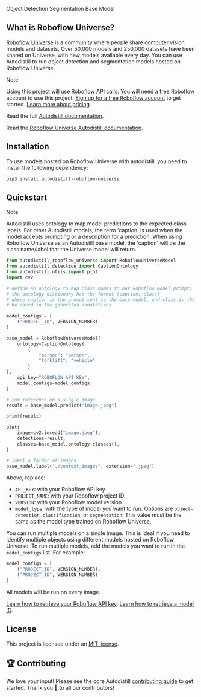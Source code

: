 <span class="od-button">Object Detection</span>
<span class="sm-button">Segmentation</span>
<span class="bm-button">Base Model</span>

## What is Roboflow Universe?

[Roboflow Universe](https://universe.roboflow.com) is a community where people share computer vision models and datasets. Over 50,000 models and 250,000 datasets have been shared on Universe, with new models available every day. You can use Autodistill to run object detection and segmentation models hosted on Roboflow Universe.

> [!NOTE]
> Using this project will use Roboflow API calls. You will need a free Roboflow account to use this project. [Sign up for a free Roboflow account](https://app.roboflow.com) to get started. [Learn more about pricing](https://roboflow.com/pricing).

Read the full [Autodistill documentation](https://autodistill.github.io/autodistill/).

Read the [Roboflow Universe Autodistill documentation](https://autodistill.github.io/autodistill/base_models/roboflow_universe/).

## Installation

To use models hosted on Roboflow Universe with autodistill, you need to install the following dependency:

```bash
pip3 install autodistill-roboflow-universe
```

## Quickstart

> [!NOTE]
> Autodistill uses ontology to map model predictions to the expected class labels. For other Autodistill models, the term 'caption' is used when the model accepts prompting or a description for a prediction. When using Roboflow Universe as an Autodistill base model, the 'caption' will be the class name/label that the Universe model will return. 

```python
from autodistill_roboflow_universe import RoboflowUniverseModel
from autodistill.detection import CaptionOntology
from autodistill.utils import plot
import cv2

# define an ontology to map class names to our Roboflow model prompt:
# the ontology dictionary has the format {caption: class}
# where caption is the prompt sent to the base model, and class is the label that will
# be saved in the generated annotations

model_configs = [
    ("PROJECT_ID", VERSION_NUMBER)
]

base_model = RoboflowUniverseModel(
    ontology=CaptionOntology(
        {
            "person": "person",
            "forklift": "vehicle"
        }
),
    api_key="ROBOFLOW_API_KEY",
    model_configs=model_configs,
)

# run inference on a single image
result = base_model.predict("image.jpeg")

print(result)

plot(
    image=cv2.imread("image.jpeg"),
    detections=result,
    classes=base_model.ontology.classes(),
)

# label a folder of images
base_model.label("./context_images", extension=".jpeg")
```

Above, replace:

- `API_KEY`: with your Roboflow API key
- `PROJECT_NAME`: with your Roboflow project ID.
- `VERSION`: with your Roboflow model version.
- `model_type`: with the type of model you want to run. Options are `object-detection`, `classification`, or `segmentation`. This value must be the same as the model type trained on Roboflow Universe.

You can run multiple models on a single image. This is ideal if you need to identify multiple objects using different models hosted on Roboflow Universe. To run multiple models, add the models you want to run in the `model_configs` list. For example:

```python
model_configs = [
    ("PROJECT_ID", VERSION_NUMBER),
    ("PROJECT_ID", VERSION_NUMBER)
]
```

All models will be run on every image.

[Learn how to retrieve your Roboflow API key](https://docs.roboflow.com/api-reference/authentication#retrieve-an-api-key).
[Learn how to retrieve a model ID](https://docs.roboflow.com/api-reference/workspace-and-project-ids).

## License

This project is licensed under an [MIT license](LICENSE).

## 🏆 Contributing

We love your input! Please see the core Autodistill [contributing guide](https://github.com/autodistill/autodistill/blob/main/CONTRIBUTING.md) to get started. Thank you 🙏 to all our contributors!
